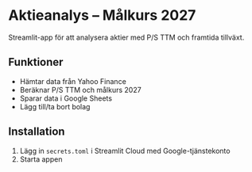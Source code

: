 # Aktieanalys – Målkurs 2027

Streamlit-app för att analysera aktier med P/S TTM och framtida tillväxt.

## Funktioner

- Hämtar data från Yahoo Finance
- Beräknar P/S TTM och målkurs 2027
- Sparar data i Google Sheets
- Lägg till/ta bort bolag

## Installation

1. Lägg in `secrets.toml` i Streamlit Cloud med Google-tjänstekonto
2. Starta appen
